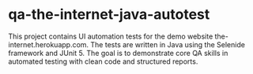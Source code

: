 # qa-the-internet-java-autotest
This project contains UI automation tests for the demo website the-internet.herokuapp.com. The tests are written in Java using the Selenide framework and JUnit 5. The goal is to demonstrate core QA skills in automated testing with clean code and structured reports.
